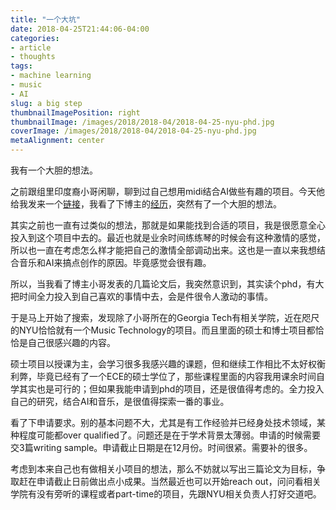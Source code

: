 ```yaml
---
title: "一个大坑"
date: 2018-04-25T21:44:06-04:00
categories:
- article
- thoughts
tags:
- machine learning
- music
- AI
slug: a big step
thumbnailImagePosition: right
thumbnailImage: /images/2018/2018-04/2018-04-25-nyu-phd.jpg
coverImage: /images/2018/2018-04/2018-04-25-nyu-phd.jpg
metaAlignment: center
---
```


我有一个大胆的想法。
<!--more-->

之前跟组里印度裔小哥闲聊，聊到过自己想用midi结合AI做些有趣的项目。今天他给我发来一个[链接](https://richardyang40148.github.io/TheBlog/)，我看了下博主的[经历](https://richardyang40148.github.io/)，突然有了一个大胆的想法。

其实之前也一直有过类似的想法，那就是如果能找到合适的项目，我是很愿意全心投入到这个项目中去的。最近也就是业余时间练练琴的时候会有这种激情的感觉，所以也一直在考虑怎么样才能把自己的激情全部调动出来。这也是一直以来我想结合音乐和AI来搞点创作的原因。毕竟感觉会很有趣。

所以，当我看了博主小哥发表的几篇论文后，我突然意识到，其实读个phd，有大把时间全力投入到自己喜欢的事情中去，会是件很令人激动的事情。

于是马上开始了搜索，发现除了小哥所在的Georgia Tech有相关学院，近在咫尺的NYU恰恰就有一个Music Technology的项目。而且里面的硕士和博士项目都恰恰是自己很感兴趣的内容。

硕士项目以授课为主，会学习很多我感兴趣的课题，但和继续工作相比不太好权衡利弊，毕竟已经有了一个ECE的硕士学位了，那些课程里面的内容我用课余时间自学其实也是可行的；但如果我能申请到phd的项目，还是很值得考虑的。全力投入自己的研究，结合AI和音乐，是很值得探索一番的事业。

看了下申请要求。别的基本问题不大，尤其是有工作经验并已经身处技术领域，某种程度可能都over qualified了。问题还是在于学术背景太薄弱。申请的时候需要交3篇writing sample。申请截止日期是在12月份。时间很紧。需要补的很多。

考虑到本来自己也有做相关小项目的想法，那么不妨就以写出三篇论文为目标，争取赶在申请截止日前做出点小成果。当然最近也可以开始reach out，问问看相关学院有没有旁听的课程或者part-time的项目，先跟NYU相关负责人打好交道吧。